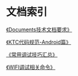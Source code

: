 # 文档索引
[《Documents技术文档要求》](https://github.com/KTC-Technology/Documents/blob/main/Documents%E6%8A%80%E6%9C%AF%E6%96%87%E6%A1%A3%E8%A6%81%E6%B1%82.md)

[《KTC代码规范-Android篇》](https://github.com/KTC-Technology/Documents/blob/main/KTC%E4%BB%A3%E7%A0%81%E8%A7%84%E8%8C%83--Android%E7%AF%87.md)

[《常用调试技巧汇总》](https://github.com/KTC-Technology/Documents/blob/main/%E5%B8%B8%E7%94%A8%E8%B0%83%E8%AF%95%E6%8A%80%E5%B7%A7%E6%B1%87%E6%80%BB.md)

[《WIFI调试相关命令》](https://github.com/KTC-Technology/Documents/blob/main/WIFI%E8%B0%83%E8%AF%95%E7%9B%B8%E5%85%B3%E5%91%BD%E4%BB%A4.md)

